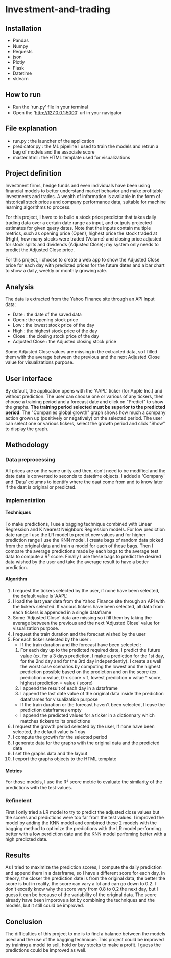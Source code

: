 # Investment-and-trading

## Installation
 - Pandas
 - Numpy
 - Requests
 - json
 - Plotly
 - Flask
 - Datetime
 - sklearn


## How to run
 - Run the 'run.py' file in your terminal
 - Open the 'http://127.0.0.1:5000' url in your navigator


## File explanation
 - run.py : the launcher of the application
 - predicator.py : the ML pipeline I used to train the models and retrun a bag of models and the associate score
 - master.html : the HTML template used for visualizations


## Project definition
Investment firms, hedge funds and even individuals have been using financial models to better understand market behavior and make profitable investments and trades. A wealth of information is available in the form of historical stock prices and company performance data, suitable for machine learning algorithms to process.

For this project, I have to to build a stock price predictor that takes daily trading data over a certain date range as input, and outputs projected estimates for given query dates. Note that the inputs contain multiple metrics, such as opening price (Open), highest price the stock traded at (High), how many stocks were traded (Volume) and closing price adjusted for stock splits and dividends (Adjusted Close); my system only needs to predict the Adjusted Close price.

For this project, i choose to create a web app to show the Adjusted Close price for each day with predicted prices for the future dates and a bar chart to show a daily, weekly or monthly growing rate.


## Analysis
The data is extracted from the Yahoo Finance site through an API
Input data:
- Date : the date of the saved data
- Open : the opening stock price 
- Low : the lowest stock price of the day
- High : the highest stock price of the day
- Close : the closing stock price of the day
- Adjusted Close : the Adjusted closing stock price 

Some Adjusted Close values are missing in the extracted data, so I filled them with the average between the previous and the next Adjusted Close value for visualizations purpose.


## User interface
By default, the application opens with the 'AAPL' ticker (for Apple Inc.) and without prediction. 
The user can choose one or various of any tickers, then choose a training period and a forecast date and click on "Predict" to show the graphs. **The training period selected must be superior to the predicted period**. 
The "Companies global growth" graph shows how much a company action grown up (positively or negatively) on the selected period. The user can select one or various tickers, select the growth period and click "Show" to display the graph.


## Methodology
### Data preprocessing
All prices are on the same unity and then, don't need to be modified and the date data is converted to seconds to datetime objects. I added a 'Company' and 'Data' columns to identify where the daat come from and to know later if the daat is original or predicted.

### Implementation
#### Techniques
To make predictions, I use a bagging technique combined with Linear Regression and K Nearest Neighbors Regression models.
For low prediction date range I use the LR model to predict new values and for higher prediction range I use the KNN model.
I create bags of random data picked from the original data and train a model for each of those bags. Then I compare the average predictions made by each bags to the average test data to compute a R² score. Finally I use these bags to predict the desired data wished by the user and take the average result to have a better prediction.
#### Algorithm
1. I request the tickers selected by the user, if none have been selected, the default value is 'AAPL'
2. I load the last year data from the Yahoo Finance site through an API with the tickers selected. If various tickers have been selected, all data from each tickers is appended in a single dataframe
3. Some 'Adjusted Close' data are missing so i fill them by taking the average between the previous and the next 'Adjusted Close' value for visualization purpose.
4. I request the train duration and the forecast wished by the user
5. For each ticker selected by the user :
    - If the train duration and the forecast have been selected :
    1. For each day up to the predicted required date, I predict the future value (ex. for a 3 days prediction, I make a prediction for the 1st day, for the 2nd day and for the 3rd day independently). I create as well the worst case scenarios by computing the lowest and the highest prediction possible based on the prediction and on the score (ex. prediction = value, 0 < score < 1, lowest prediction = value * score, highest prediction = value / score)
    2. I append the result of each day in a dataframe
    3. I append the last date value of the original data inside the prediction dataframes for visualization purpose
    - If the train duration or the forecast haven't been selected, I leave the prediction dataframes empty
    - I append the predicted values for a ticker in a dictionnary which matches tickers to its predictions
6. I request the growth period selected by the user, If none have been selected, the default value is 1 day
7. I compute the growth for the selected period
8. I generate data for the graphs with the original data and the predicted data
9. I set the graphs data and the layout
10. I export the graphs objects to the HTML template
#### Metrics
For those models, I use the R² score metric to evaluate the similarity of the predictions with the test values.

### Refinelent 
First I only tried a LR model to try to predict the adjusted close values but the scores and predictions were too far from the test values. I improved the model by adding the KNN model and combined these 2 models with the bagging method to optimize the predictions with the LR model performing better with a low perdiction date and the KNN model perfoming better with a high predicted date.


## Results
As I tried to maximize the prediction scores, I compute the daily prediction and append them in a dataframe, so I have a different score for each day. In theory, the closer the prediction date is from the original data, the better the score is but in reality, the score can vary a lot and can go down to 0.2. I don't excatly know why the score vary from 0.8 to 0.2 the next day, but I guess it can be because of the variability of the original data. The score already have been imporove a lot by combining the techniques and the models, but it still could be improved.


## Conclusion
The difficulties of this project to me is to find a balance between the models used and the use of the bagging technique.
This project could be improved by training a model to sell, hold or buy stocks to make a profit.
I guess the predictions could be improved as well.
